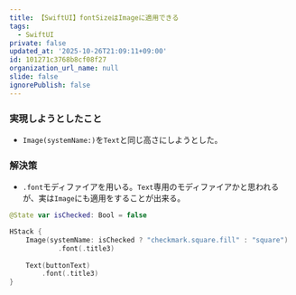 ```yaml
---
title: 【SwiftUI】fontSizeはImageに適用できる
tags:
  - SwiftUI
private: false
updated_at: '2025-10-26T21:09:11+09:00'
id: 101271c3768b8cf08f27
organization_url_name: null
slide: false
ignorePublish: false
---
```

### 実現しようとしたこと
* `Image(systemName:)`を`Text`と同じ高さにしようとした。

### 解決策
* `.font`モディファイアを用いる。`Text`専用のモディファイアかと思われるが、実は`Image`にも適用をすることが出来る。

```Swift
@State var isChecked: Bool = false

HStack {
    Image(systemName: isChecked ? "checkmark.square.fill" : "square")
            .font(.title3)
                
    Text(buttonText)
        .font(.title3)
}
```


